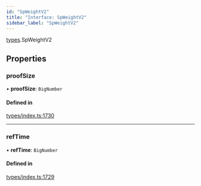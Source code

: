 ```yaml
---
id: "SpWeightV2"
title: "Interface: SpWeightV2"
sidebar_label: "SpWeightV2"
---
```


[types](../../../modules/Types/Types.md).SpWeightV2

## Properties

### proofSize

• **proofSize**: `BigNumber`

#### Defined in

[types/index.ts:1730](https://github.com/PolymeshAssociation/polymesh-sdk/blob/adcc38781/src/types/index.ts#L1730)

___

### refTime

• **refTime**: `BigNumber`

#### Defined in

[types/index.ts:1729](https://github.com/PolymeshAssociation/polymesh-sdk/blob/adcc38781/src/types/index.ts#L1729)
